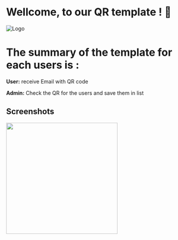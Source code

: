 
# Wellcome, to our QR template ! 👋
 ![Logo](https://cdn-icons-png.flaticon.com/512/5371/5371682.png)




# The summary of the template for each users is : 

**User:** receive Email with QR code

**Admin:** Check the QR for the users and save them in list 

## Screenshots

<img src="https://user-images.githubusercontent.com/102637669/209870813-e060a219-627d-4c8d-a1fb-21a45557a9cc.mov" height="300em">



